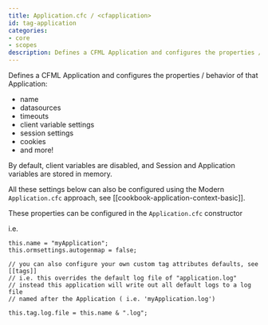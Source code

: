```yaml
---
title: Application.cfc / <cfapplication>
id: tag-application
categories:
- core
- scopes
description: Defines a CFML Application and configures the properties / behavior of that Application
---
```


Defines a CFML Application and configures the properties / behavior of that Application:

- name
- datasources
- timeouts
- client variable settings
- session settings
- cookies
- and more!

By default, client variables are disabled, and Session and Application variables are stored in memory.

All these settings below can also be configured using the Modern `Application.cfc` approach, see [[cookbook-application-context-basic]].

These properties can be configured in the `Application.cfc` constructor

i.e.

```
this.name = "myApplication";
this.ormsettings.autogenmap = false;

// you can also configure your own custom tag attributes defaults, see [[tags]]
// i.e. this overrides the default log file of "application.log"
// instead this application will write out all default logs to a log file
// named after the Application ( i.e. 'myApplication.log')

this.tag.log.file = this.name & ".log";
```
